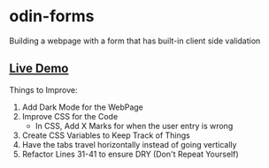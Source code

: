 # odin-forms
Building a webpage with a form that has built-in client side validation

## [Live Demo](https://github.com/salaga-py2021/odin-forms)

Things to Improve: 
1. Add Dark Mode for the WebPage
2. Improve CSS for the Code
    - In CSS, Add X Marks for when the user entry is wrong
3. Create CSS Variables to Keep Track of Things
4. Have the tabs travel horizontally instead of going vertically
5. Refactor Lines 31-41 to ensure DRY (Don't Repeat Yourself)